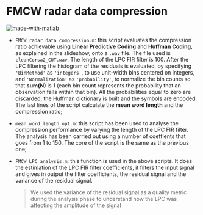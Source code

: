 # FMCW radar data compression

<a href="https://imgbb.com/"><img src="https://i.ibb.co/w0hXx1q/made-with-matlab.png" alt="made-with-matlab" border="0"></a> 

- `FMCW_radar_data_compression.m`: this script evaluates the compression ratio achievable using **Linear Predictive Coding** and **Huffman Coding**, as explained in the slideshow, onto a `.wav` file. The file used is `cleanCorsa2_CUT.wav`. The length of the LPC FIR filter is 100. After the LPC filtering the histogram of the residuals is evaluated, by specifying `'BinMethod'` as `'integers'`, to use unit-width bins centered on integers, and `'Normalization'` as `'probability'`, to normalize the bin counts so that **sum(N)** is 1 (each bin count represents the probability that an observation falls within that bin). All the probabilities equal to zero are discarded, the Huffman dictionary is built and the symbols are encoded. The last lines of the script calculate the **mean word length** and the compression ratio;
- `mean_word_length_opt.m`: this script has been used to analyse the compression performance by varying the length of the LPC FIR filter. The analysis has been carried out using a number of coeffients that goes from 1 to 150. The core of the script is the same as the previous one;
- `FMCW_LPC_analysis.m`: this function is used in the above scripts. It does the estimation of the LPC FIR filter coefficients, it filters the input signal and gives in output the filter coefficients, the residual signal and the variance of the residual signal.

  > We used the variance of the residual signal as a quality metric during the analysis phase to understand how the LPC was affecting the amplitude of the signal

